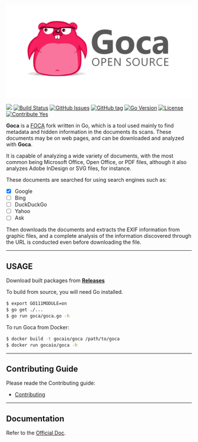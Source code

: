 ![](img/Goca_banner.png)

[![](https://img.shields.io/badge/Chat-Telegram-blue.svg?style=plastic&logo=telegram)](https://t.me/GocaIO) 
[![Build Status](https://travis-ci.org/gocaio/goca.svg?branch=dev)](https://travis-ci.org/gocaio/goca)
[![GitHub Issues](https://img.shields.io/github/issues/gocaio/goca.svg)](https://github.com/gocaio/goca/issues)
[![GitHub tag](https://img.shields.io/github/tag/gocaio/goca.svg)](https://github.com/gocaio/goca/tags)
[![Go Version](https://img.shields.io/badge/go-1.11-blue.svg?logo=go)](https://golang.org/dl/)
[![License](https://img.shields.io/badge/license-Apache%202.0-blue.svg)](https://www.apache.org/licenses/LICENSE-2.0)
[![Contribute Yes](https://img.shields.io/badge/contribute-yes-brightgreen.svg)](https://github.com/gocaio/goca/blob/master/CONTRIBUTING.md)

**Goca** is a [FOCA](https://github.com/ElevenPaths/FOCA) fork written in Go, which is a tool used mainly to find metadata and hidden information in the documents its scans. These documents may be on web pages, and can be downloaded and analyzed with **Goca**.

It is capable of analyzing a wide variety of documents, with the most common being Microsoft Office, Open Office, or PDF files, although it also analyzes Adobe InDesign or SVG files, for instance.

These documents are searched for using search engines such as:

+ [x] Google
+ [ ] Bing
+ [ ] DuckDuckGo
+ [ ] Yahoo
+ [ ] Ask

Then downloads the documents and extracts the EXIF information from graphic files, and a complete analysis of the information discovered through the URL is conducted even before downloading the file.

***

## USAGE

Download built packages from [**Releases**](https://github.com/gocaio/goca/releases)

To build from source, you will need Go installed.

```bash
$ export GO111MODULE=on 
$ go get ./...
$ go run goca/goca.go -h
```

To run Goca from Docker:

```bash
$ docker build -t gocaio/goca /path/to/goca
$ docker run gocaio/goca -h
```

***

## Contributing Guide

Please reade the Contributing guide:

+ [Contributing](CONTRIBUTING.md)

***

## Documentation

Refer to the [Official Doc](https://github.com/gocaio/Doc).
